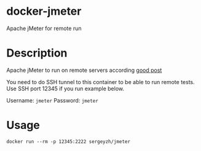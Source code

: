 docker-jmeter
=============

Apache jMeter for remote run

Description
===========

Apache jMeter to run on remote servers according [good post](http://blog.ionelmc.ro/2012/02/16/how-to-run-jmeter-over-ssh-tunnel/)

You need to do SSH tunnel to this container to be able to run remote tests. Use SSH port 12345 if you run example below.

Username: `jmeter` 
Password: `jmeter`

Usage
=====

```
docker run --rm -p 12345:2222 sergeyzh/jmeter
```